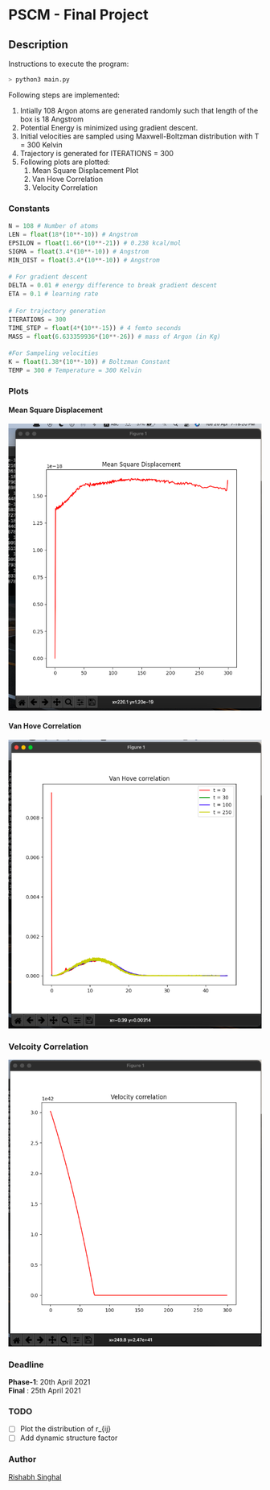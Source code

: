 # PSCM - Final Project

## Description

Instructions to execute the program:

```bash
> python3 main.py
```

Following steps are implemented:

1. Intially 108 Argon atoms are generated randomly such that length of the box is 18 Angstrom
2. Potential Energy is minimized using gradient descent.
3. Initial velocities are sampled using Maxwell-Boltzman distribution with T = 300 Kelvin
4. Trajectory is generated for ITERATIONS = 300
5. Following plots are plotted:
	1. Mean Square Displacement Plot
	2. Van Hove Correlation 
	3. Velocity Correlation

### Constants

```python
N = 108 # Number of atoms
LEN = float(18*(10**-10)) # Angstrom
EPSILON = float(1.66*(10**-21)) # 0.238 kcal/mol
SIGMA = float(3.4*(10**-10)) # Angstrom
MIN_DIST = float(3.4*(10**-10)) # Angstrom

# For gradient descent
DELTA = 0.01 # energy difference to break gradient descent
ETA = 0.1 # learning rate

# For trajectory generation
ITERATIONS = 300
TIME_STEP = float(4*(10**-15)) # 4 femto seconds
MASS = float(6.633359936*(10**-26)) # mass of Argon (in Kg)

#For Sampeling velocities
K = float(1.38*(10**-10)) # Boltzman Constant
TEMP = 300 # Temperature = 300 Kelvin
```

### Plots

#### Mean Square Displacement

![](plots/mean_sq_displacement.png)

#### Van Hove Correlation

![](plots/van_hove_correlation.png)

### Velcoity Correlation

![](plots/velocity_correlation.png)


### Deadline

**Phase-1**: 20th April 2021        
**Final**  : 25th April 2021

### TODO

- [ ] Plot the distribution of r_{ij}
- [ ] Add dynamic structure factor

### Author

[Rishabh Singhal](https://rish-singhal.github.io)
